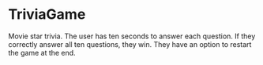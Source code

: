 # TriviaGame
Movie star trivia. 
The user has ten seconds to answer each question. 
If they correctly answer all ten questions, they win. 
They have an option to restart the game at the end.

